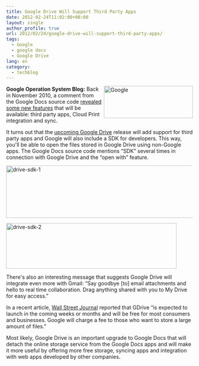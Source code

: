 ```yaml
---
title: Google Drive Will Support Third Party Apps
date: 2012-02-24T11:02:00+00:00
layout: single
author_profile: true
url: 2012/02/24/google-drive-will-support-third-party-apps/
tags:
  - Google
  - google docs
  - Google Drive
lang: en
category: 
  - techblog
---
```

[<img title="Google" border="0" alt="Google" align="right" src="http://lh4.ggpht.com/-ppcbzrOjL5Q/T0dm9RrraXI/AAAAAAAAE9M/yv-Bs0CWYzU/Google_thumb%25255B1%25255D.jpg?imgmax=800" width="240" height="87" />](http://lh3.ggpht.com/-izbYKuoiGxo/T0dm3JhvjkI/AAAAAAAAE9E/TCrJte4uv48/s1600-h/Google%25255B1%25255D.png)**Google Operation System Blog:** Back in November 2010, a comment from the Google Docs source code [revealed some new features](http://googlesystem.blogspot.com/2010/11/coming-soon-in-google-docs-third-party.html) that will be available: third party apps, Cloud Print integration and sync.

It turns out that the [upcoming Google Drive](http://online.wsj.com/article/SB10001424052970204369404577211961645711988.html) release will add support for third party apps and Google will also include a SDK for developers. This way, you'll be able to open the files stored in Google Drive using non-Google apps. The Google Docs source code mentions “SDK” several times in connection with Google Drive and the “open with” feature.

[<img title="drive-sdk-1" border="0" alt="drive-sdk-1" src="http://lh3.ggpht.com/-r8ou9jNsUwM/T0dnHnJB1EI/AAAAAAAAE9c/jI7tXegaYFc/drive-sdk-1_thumb%25255B1%25255D.png?imgmax=800" width="539" height="141" />](http://lh3.ggpht.com/-3XJqKwWyx8E/T0dnC7FApBI/AAAAAAAAE9U/ebpE9y-W5ew/s1600-h/drive-sdk-1%25255B3%25255D.png)

[<img title="drive-sdk-2" border="0" alt="drive-sdk-2" src="http://lh4.ggpht.com/-tUS_TqXXX8c/T0dnSgbeT6I/AAAAAAAAE9s/KH8fJx_sAS4/drive-sdk-2_thumb%25255B1%25255D.png?imgmax=800" width="460" height="123" />](http://lh3.ggpht.com/-fuR4uClJTzM/T0dnNflyA5I/AAAAAAAAE9k/rZ0EbmoHU5M/s1600-h/drive-sdk-2%25255B3%25255D.png)

There's also an interesting message that suggests Google Drive will integrate even more with Gmail: “Say goodbye [to] email attachments and hello to real time collaboration. Drag anything shared with you to My Drive for easy access.”

In a recent article, [Wall Street Journal](http://online.wsj.com/article/SB10001424052970204369404577211961645711988.html) reported that GDrive “is expected to launch in the coming weeks or months and will be free for most consumers and businesses. Google will charge a fee to those who want to store a large amount of files.”

Most likely, Google Drive is an important upgrade to Google Docs that will detach the online storage service from the Google Docs apps and will make it more useful by offering more free storage, syncing apps and integration with web apps developed by other companies.

<img alt="" src="https://blogger.googleusercontent.com/tracker/18157064-1148846233898420669?l=googlesystem.blogspot.com" width="1" height="1" />
